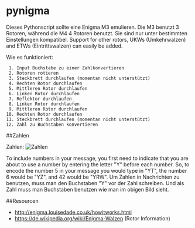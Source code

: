 # pynigma

Dieses Pythonscript sollte eine Enigma M3 emulieren. Die M3 benutzt 3 Rotoren, während die M4 4 Rotoren benutzt. Sie sind nur unter bestimmten Einstellungen kompatibel.
Support for other rotors, UKWs (Umkehrwalzen) and ETWs (Eintrittswalzen) can easily be added.

Wie es funktioniert:

     1. Input Buchstabe zu einer Zahlkonvertieren
     2. Rotoren rotieren
     3. Steckbrett durchlaufen (momentan nicht unterstützt)
     4. Rechten Rotor durchlaufen
     5. Mittleren Rotor durchlaufen
     6. Linken Rotor durchlaufen
     7. Reflektor durchlaufen
     8. Linken Rotor durchlaufen
     9. Mittleren Rotor durchlaufen
    10. Rechten Rotor durchlaufen
    11. Steckbrett durchlaufen (momentan nicht unterstützt)
    12. Zahl zu Buchstaben konvertieren

##Zahlen

Zahlen:
![Zahlen](http://enigma.louisedade.co.uk/numberkeys.png)

To include numbers in your message, you first need to indicate that you are about to use a number by entering the letter "Y" before each number. So, to encode the number 5 in your message you would type in "YT", the number 6 would be "YZ", and 42 would be "YRW".
Um Zahlen in Nachrichten zu benutzen, muss man den Buchstaben "Y" vor der Zahl schreiben. Und als Zahl muss man Buchstaben benutzen wie man im obigen Bild sieht.

##Resourcen
- http://enigma.louisedade.co.uk/howitworks.html
- https://de.wikipedia.org/wiki/Enigma-Walzen (Rotor Information)
